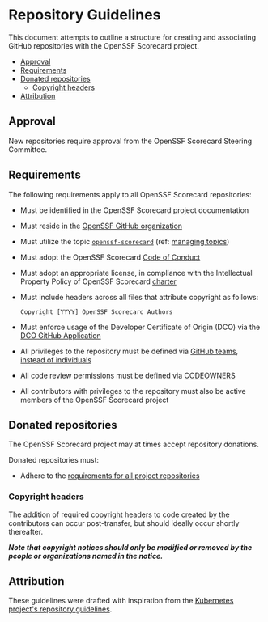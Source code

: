 # Repository Guidelines

This document attempts to outline a structure for creating and associating
GitHub repositories with the OpenSSF Scorecard project.
<!-- TODO: It also describes how and when repositories are removed. -->

<!-- TODO: Do we need a separate issue template for these requests? e.g.,
Requests for creating, transferring, modifying, or archiving repositories can be made by [opening a request](https://github.com/ossf/scorecard/issues/new/choose) against this repository.
-->

- [Approval](#approval)
- [Requirements](#requirements)
- [Donated repositories](#donated-repositories)
  - [Copyright headers](#copyright-headers)
- [Attribution](#attribution)

## Approval

New repositories require approval from the OpenSSF Scorecard Steering Committee.

## Requirements

The following requirements apply to all OpenSSF Scorecard repositories:

- Must be identified in the OpenSSF Scorecard project documentation
- Must reside in the [OpenSSF GitHub organization](https://github.com/ossf)
- Must utilize the topic [`openssf-scorecard`](https://github.com/topics/openssf-scorecard) (ref: [managing topics](https://docs.github.com/en/repositories/managing-your-repositorys-settings-and-features/customizing-your-repository/classifying-your-repository-with-topics))
- Must adopt the OpenSSF Scorecard [Code of Conduct](/CODE_OF_CONDUCT.md)
- Must adopt an appropriate license, in compliance with the Intellectual Property Policy of OpenSSF Scorecard [charter](/CHARTER.md)
- Must include headers across all files that attribute copyright as follows:

  ```text
  Copyright [YYYY] OpenSSF Scorecard Authors
  ```

- Must enforce usage of the Developer Certificate of Origin (DCO) via the [DCO GitHub Application](https://github.com/apps/dco)
- All privileges to the repository must be defined via [GitHub teams](https://docs.github.com/en/organizations/organizing-members-into-teams/about-teams), [instead of individuals](https://github.com/ossf/tac/blob/main/policies/access.md#teams-not-individuals)
- All code review permissions must be defined via [CODEOWNERS](https://docs.github.com/en/repositories/managing-your-repositorys-settings-and-features/customizing-your-repository/about-code-owners)
- All contributors with privileges to the repository must also be active members of the OpenSSF Scorecard project

## Donated repositories

The OpenSSF Scorecard project may at times accept repository donations.

Donated repositories must:

- Adhere to the [requirements for all project repositories](#requirements)
<!-- TODO: Need documentation on license scans and acceptable licenses for dependencies e.g.,
- Licenses of dependencies are acceptable; please review the [allowed-third-party-license-policy.md](https://github.com/cncf/foundation/blob/main/allowed-third-party-license-policy.md) and [exceptions](https://github.com/cncf/foundation/tree/main/license-exceptions). If your dependencies are not covered, then please open a `License Exception Request` issue in [cncf/foundation](https://github.com/cncf/foundation/issues) repository.
-->

### Copyright headers

The addition of required copyright headers to code created by the contributors
can occur post-transfer, but should ideally occur shortly thereafter.

***Note that copyright notices should only be modified or removed by the people or organizations named in the notice.***

## Attribution

These guidelines were drafted with inspiration from the [Kubernetes project's repository guidelines](https://github.com/kubernetes/community/blob/e65e7141f8c2bb82f33762c35e19059e9c5d034e/github-management/kubernetes-repositories.md).
